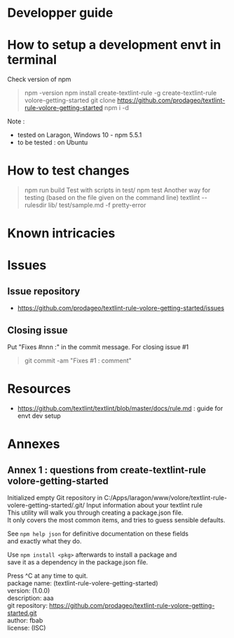 # Developper guide

# How to setup a development envt in terminal
Check version of npm
> npm -version
> npm install create-textlint-rule -g
> create-textlint-rule volore-getting-started
> git clone https://github.com/prodageo/textlint-rule-volore-getting-started
> npm i -d

Note :
 - tested on Laragon, Windows 10 - npm 5.5.1
 - to be tested : on Ubuntu


# How to test changes
> npm run build
Test with scripts in test/
> npm test
Another way for testing (based on the file given on the command line)
> textlint --rulesdir lib/ test/sample.md -f pretty-error

 
# Known intricacies


# Issues

## Issue repository
 - https://github.com/prodageo/textlint-rule-volore-getting-started/issues
 
## Closing issue
Put "Fixes #nnn :" in the commit message.
For closing issue #1
> git commit -am "Fixes #1 : comment"


# Resources
 - https://github.com/textlint/textlint/blob/master/docs/rule.md : guide for envt dev setup

# Annexes

## Annex 1 : questions from create-textlint-rule volore-getting-started
Initialized empty Git repository in C:/Apps/laragon/www/volore/textlint-rule-volere-getting-started/.git/
Input information about your textlint rule                                                               
This utility will walk you through creating a package.json file.                                         
It only covers the most common items, and tries to guess sensible defaults.                              
                                                                                                         
See `npm help json` for definitive documentation on these fields                                         
and exactly what they do.                                                                                
                                                                                                         
Use `npm install <pkg>` afterwards to install a package and                                              
save it as a dependency in the package.json file.                                                        
                                                                                                         
Press ^C at any time to quit.                                                                            
package name: (textlint-rule-volere-getting-started)                                                     
version: (1.0.0)                                                                                         
description: aaa                                                                                         
git repository: https://github.com/prodageo/textlint-rule-volore-getting-started.git                     
author: fbab                                                                                             
license: (ISC)                                                                                           
